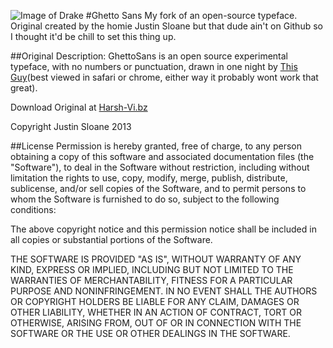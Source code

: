 ![Image of Drake](http://www.harsh-vi.bz/kenDrake.jpg)
#Ghetto Sans
My fork of an open-source typeface. Original created by the homie Justin Sloane but that dude ain't on Github so I thought it'd be chill to set this thing up.

##Original Description:
GhettoSans is an open source experimental typeface, with no numbers or punctuation, drawn in one night by [This Guy](http://justinsloane.com)(best viewed in safari or chrome, either way it probably wont work that great).

Download Original at [Harsh-Vi.bz](http://harsh-vi.bz)

Copyright Justin Sloane 2013

##License
Permission is hereby granted, free of charge, to any person obtaining
a copy of this software and associated documentation files (the
"Software"), to deal in the Software without restriction, including
without limitation the rights to use, copy, modify, merge, publish,
distribute, sublicense, and/or sell copies of the Software, and to
permit persons to whom the Software is furnished to do so, subject to
the following conditions:

The above copyright notice and this permission notice shall be
included in all copies or substantial portions of the Software.

THE SOFTWARE IS PROVIDED "AS IS", WITHOUT WARRANTY OF ANY KIND,
EXPRESS OR IMPLIED, INCLUDING BUT NOT LIMITED TO THE WARRANTIES OF
MERCHANTABILITY, FITNESS FOR A PARTICULAR PURPOSE AND
NONINFRINGEMENT. IN NO EVENT SHALL THE AUTHORS OR COPYRIGHT HOLDERS BE
LIABLE FOR ANY CLAIM, DAMAGES OR OTHER LIABILITY, WHETHER IN AN ACTION
OF CONTRACT, TORT OR OTHERWISE, ARISING FROM, OUT OF OR IN CONNECTION
WITH THE SOFTWARE OR THE USE OR OTHER DEALINGS IN THE SOFTWARE.